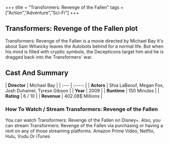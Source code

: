 +++
title = "Transformers: Revenge of the Fallen"
tags = ["Action","Adventure","Sci-Fi"]
+++
## Transformers: Revenge of the Fallen plot
Transformers: Revenge of the Fallen is a movie directed by Michael Bay It's about Sam Witwicky leaves the Autobots behind for a normal life. But when his mind is filled with cryptic symbols, the Decepticons target him and he is dragged back into the Transformers' war.
## Cast And Summary
| **Director**      | Michael Bay |
    | :---        |    :----:   |
    |  **Actors** | Shia LaBeouf, Megan Fox, Josh Duhamel, Tyrese Gibson |
    | **Year**   | 2009    |
    |  **Runtime** | 150 Minutes |
    |  **Rating** | 6 / 10 | 
    |  **Revenue** | 402.08$ Millions |
### How To Watch / Stream Transformers: Revenge of the Fallen
You can watch Transformers: Revenge of the Fallen on Disney+.
Also, you can stream Transformers: Revenge of the Fallen via purchasing or having a rent on any of those streaming platforms.
Amazon Prime Video, Netflix, Hulu, Vudu Or iTunes